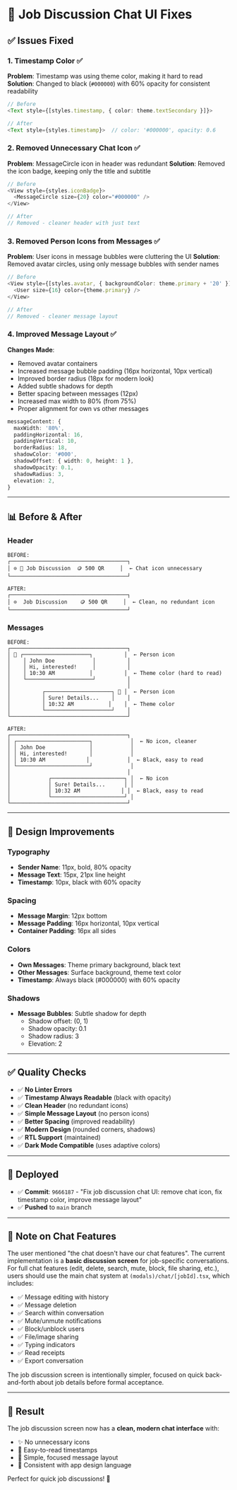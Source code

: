 # 💬 Job Discussion Chat UI Fixes

## ✅ Issues Fixed

### 1. **Timestamp Color** ✅
**Problem**: Timestamp was using theme color, making it hard to read
**Solution**: Changed to black (`#000000`) with 60% opacity for consistent readability

```typescript
// Before
<Text style={[styles.timestamp, { color: theme.textSecondary }]}>

// After
<Text style={styles.timestamp}>  // color: '#000000', opacity: 0.6
```

### 2. **Removed Unnecessary Chat Icon** ✅
**Problem**: MessageCircle icon in header was redundant
**Solution**: Removed the icon badge, keeping only the title and subtitle

```typescript
// Before
<View style={styles.iconBadge}>
  <MessageCircle size={20} color="#000000" />
</View>

// After
// Removed - cleaner header with just text
```

### 3. **Removed Person Icons from Messages** ✅
**Problem**: User icons in message bubbles were cluttering the UI
**Solution**: Removed avatar circles, using only message bubbles with sender names

```typescript
// Before
<View style={[styles.avatar, { backgroundColor: theme.primary + '20' }]}>
  <User size={16} color={theme.primary} />
</View>

// After
// Removed - cleaner message layout
```

### 4. **Improved Message Layout** ✅
**Changes Made**:
- Removed avatar containers
- Increased message bubble padding (16px horizontal, 10px vertical)
- Improved border radius (18px for modern look)
- Added subtle shadows for depth
- Better spacing between messages (12px)
- Increased max width to 80% (from 75%)
- Proper alignment for own vs other messages

```typescript
messageContent: {
  maxWidth: '80%',
  paddingHorizontal: 16,
  paddingVertical: 10,
  borderRadius: 18,
  shadowColor: '#000',
  shadowOffset: { width: 0, height: 1 },
  shadowOpacity: 0.1,
  shadowRadius: 3,
  elevation: 2,
}
```

---

## 📊 Before & After

### Header
```
BEFORE:
┌─────────────────────────────────────┐
│ ⊙ 💬 Job Discussion  🪙 500 QR     │  ← Chat icon unnecessary
└─────────────────────────────────────┘

AFTER:
┌─────────────────────────────────────┐
│ ⊙  Job Discussion    🪙 500 QR     │  ← Clean, no redundant icon
└─────────────────────────────────────┘
```

### Messages
```
BEFORE:
┌─────────────────────────────────────┐
│ 👤 ┌─────────────────────┐          │  ← Person icon
│    │ John Doe            │          │
│    │ Hi, interested!     │          │
│    │ 10:30 AM           │          │  ← Theme color (hard to read)
│    └─────────────────────┘          │
│                                     │
│          ┌─────────────────────┐ 👤 │  ← Person icon
│          │ Sure! Details...    │    │
│          │ 10:32 AM           │    │  ← Theme color
│          └─────────────────────┘    │
└─────────────────────────────────────┘

AFTER:
┌─────────────────────────────────────┐
│ ┌───────────────────────┐            │  ← No icon, cleaner
│ │ John Doe              │            │
│ │ Hi, interested!       │            │
│ │ 10:30 AM             │            │  ← Black, easy to read
│ └───────────────────────┘            │
│                                     │
│            ┌───────────────────────┐ │  ← No icon
│            │ Sure! Details...      │ │
│            │ 10:32 AM             │ │  ← Black, easy to read
│            └───────────────────────┘ │
└─────────────────────────────────────┘
```

---

## 🎨 Design Improvements

### Typography
- **Sender Name**: 11px, bold, 80% opacity
- **Message Text**: 15px, 21px line height
- **Timestamp**: 10px, black with 60% opacity

### Spacing
- **Message Margin**: 12px bottom
- **Message Padding**: 16px horizontal, 10px vertical
- **Container Padding**: 16px all sides

### Colors
- **Own Messages**: Theme primary background, black text
- **Other Messages**: Surface background, theme text color
- **Timestamp**: Always black (#000000) with 60% opacity

### Shadows
- **Message Bubbles**: Subtle shadow for depth
  - Shadow offset: (0, 1)
  - Shadow opacity: 0.1
  - Shadow radius: 3
  - Elevation: 2

---

## ✅ Quality Checks

- ✅ **No Linter Errors**
- ✅ **Timestamp Always Readable** (black with opacity)
- ✅ **Clean Header** (no redundant icons)
- ✅ **Simple Message Layout** (no person icons)
- ✅ **Better Spacing** (improved readability)
- ✅ **Modern Design** (rounded corners, shadows)
- ✅ **RTL Support** (maintained)
- ✅ **Dark Mode Compatible** (uses adaptive colors)

---

## 🚀 Deployed

- ✅ **Commit**: `9666187` - "Fix job discussion chat UI: remove chat icon, fix timestamp color, improve message layout"
- ✅ **Pushed** to `main` branch

---

## 📝 Note on Chat Features

The user mentioned "the chat doesn't have our chat features". The current implementation is a **basic discussion screen** for job-specific conversations. For full chat features (edit, delete, search, mute, block, file sharing, etc.), users should use the main chat system at `(modals)/chat/[jobId].tsx`, which includes:

- ✅ Message editing with history
- ✅ Message deletion
- ✅ Search within conversation
- ✅ Mute/unmute notifications
- ✅ Block/unblock users
- ✅ File/image sharing
- ✅ Typing indicators
- ✅ Read receipts
- ✅ Export conversation

The job discussion screen is intentionally simpler, focused on quick back-and-forth about job details before formal acceptance.

---

## 🎉 Result

The job discussion screen now has a **clean, modern chat interface** with:
- ✨ No unnecessary icons
- 📖 Easy-to-read timestamps
- 💬 Simple, focused message layout
- 🎨 Consistent with app design language

Perfect for quick job discussions! 🚀

